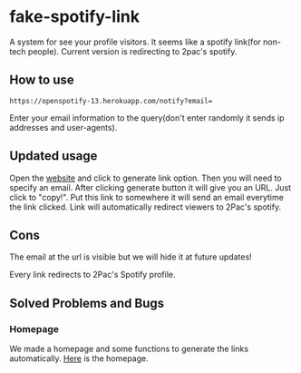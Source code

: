 # fake-spotify-link

A system for see your profile visitors. It seems like a spotify link(for non-tech people). Current version is redirecting to 2pac's spotify.

## How to use
```
https://openspotify-13.herokuapp.com/notify?email=
```
Enter your email information to the query(don't enter randomly it sends ip addresses and user-agents).
## Updated usage
Open the [website](https://openspotify13.herokuapp.com) and click to generate link option. Then you will need to specify an email. After clicking generate button it will give you an URL. Just click to "copy!". Put this link to somewhere it will send an email everytime the link clicked. Link will automatically redirect viewers to 2Pac's spotify.

## Cons
The email at the url is visible but we will hide it at future updates!

Every link redirects to 2Pac's Spotify profile.
## Solved Problems and Bugs
### Homepage 
We made a homepage and some functions to generate the links automatically. [Here](https://openspotify13.herokuapp.com) is the homepage.
